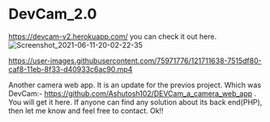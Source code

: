 # DevCam_2.0
https://devcam-v2.herokuapp.com/ you can check it out here.
![Screenshot_2021-06-11-20-02-22-35](https://user-images.githubusercontent.com/75971776/121711623-70512b80-caf8-11eb-8b9f-d71bedca5a86.jpg)

https://user-images.githubusercontent.com/75971776/121711638-7515df80-caf8-11eb-8f33-d40933c6ac90.mp4

Another camera web app.
It is an update for the previos project.
Which was DevCam:- https://github.com/Ashutosh102/DEVCam_a_camera_web_app .
You will get it here.
If anyone can find any solution about its back end(PHP), then let me know and feel free to contact.
Ok!!
